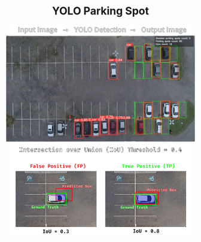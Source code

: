 # <div align="center">YOLO Parking Spot</div>

<img src="images/project-banner.png">

<img src="images/iou-example-white.png">
